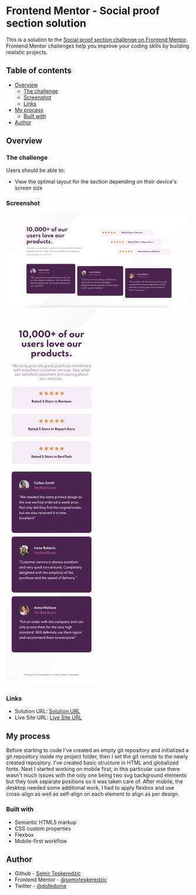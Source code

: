 # Frontend Mentor - Social proof section solution

This is a solution to the [Social proof section challenge on Frontend Mentor](https://www.frontendmentor.io/challenges/social-proof-section-6e0qTv_bA). Frontend Mentor challenges help you improve your coding skills by building realistic projects. 

## Table of contents

- [Overview](#overview)
  - [The challenge](#the-challenge)
  - [Screenshot](#screenshot)
  - [Links](#links)
- [My process](#my-process)
  - [Built with](#built-with)
- [Author](#author)

## Overview

### The challenge

Users should be able to:

- View the optimal layout for the section depending on their device's screen size

### Screenshot

![Screenshot Desktop](./screenshots/screenshot_desktop_social.png)
![Screenshot Mobile](./screenshots/screenshot_mobile_social.png)

### Links

- Solution URL: [Solution URL]()
- Live Site URL: [Live Site URL]()

## My process

Before starting to code I've created an empty git repository and initialized a git repository inside my project folder, then I set the git remote to the newly created repository.
I've created basic structure in HTML and globalized fonts. Next I started working on mobile first, in this particular case there wasn't much issues with the only one being two svg background elements but they took separate positions so it was taken care of.
After mobile, the desktop needed some additional work, I had to apply flexbox and use cross-align as well as self-align on each element to align as per design.


### Built with

- Semantic HTML5 markup
- CSS custom properties
- Flexbox
- Mobile-first workflow

## Author

- Github - [Semir Teskeredzic](https://github.com/semirteskeredzic)
- Frontend Mentor - [@semirteskeredzic](https://www.frontendmentor.io/profile/semirteskeredzic)
- Twitter - [@dofedome](https://www.twitter.com/dofedome)

